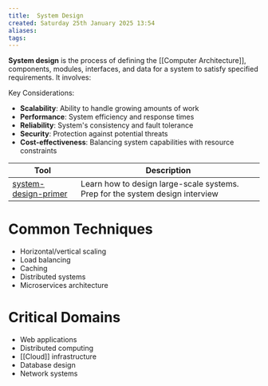 ```yaml
---
title:  System Design
created: Saturday 25th January 2025 13:54
aliases: 
tags: 
---
```

**System design** is the process of defining the [[Computer Architecture]], components, modules, interfaces, and data for a system to satisfy specified requirements. It involves:

Key Considerations:

- **Scalability**: Ability to handle growing amounts of work
- **Performance**: System efficiency and response times
- **Reliability**: System's consistency and fault tolerance
- **Security**: Protection against potential threats
- **Cost-effectiveness**: Balancing system capabilities with resource constraints

| Tool                                                              | Description                                                                   |
| ----------------------------------------------------------------- | ----------------------------------------------------------------------------- |
| [system-design-primer](<[Archi](https://www.archimatetool.com/)>) | Learn how to design large-scale systems. Prep for the system design interview |
# Common Techniques

- Horizontal/vertical scaling
- Load balancing
- Caching
- Distributed systems
- Microservices architecture

# Critical Domains

- Web applications
- Distributed computing
- [[Cloud]] infrastructure
- Database design
- Network systems
